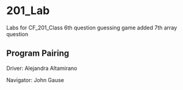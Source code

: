 # 201_Lab
Labs for CF_201_Class
6th question guessing game added
7th array question

## Program Pairing

Driver: Alejandra Altamirano

Navigator: John Gause